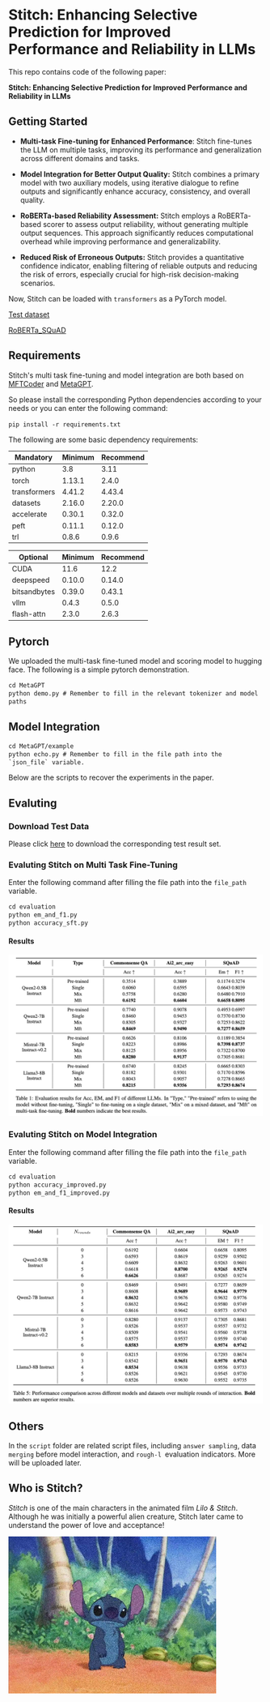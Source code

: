 # Stitch: Enhancing Selective Prediction for Improved Performance and Reliability in LLMs

This repo contains code of the following paper:

**Stitch: Enhancing Selective Prediction for Improved Performance and Reliability in LLMs** 




## Getting Started

* **Multi-task Fine-tuning for Enhanced Performance**: Stitch fine-tunes the LLM on multiple tasks, improving its performance and generalization across different domains and tasks.

* **Model Integration for Better Output Quality:** Stitch combines a primary model with two auxiliary models, using iterative dialogue to refine outputs and significantly enhance accuracy, consistency, and overall quality.

* **RoBERTa-based Reliability Assessment:** Stitch employs a RoBERTa-based scorer to assess output reliability, without generating multiple output sequences. This approach significantly reduces computational overhead while improving performance and generalizability.

* **Reduced Risk of Erroneous Outputs:** Stitch provides a quantitative confidence indicator, enabling filtering of reliable outputs and reducing the risk of errors, especially crucial for high-risk decision-making scenarios.

  

Now, Stitch can be loaded with `transformers` as a PyTorch model.

 [Test dataset ](https://huggingface.co/datasets/ChaoChao2023/Stitch_test_dataset/tree/main)

 [RoBERTa_SQuAD ](https://huggingface.co/ChaoChao2023/RoBERTa_squad/tree/main)

## Requirements

Stitch's multi task fine-tuning and  model integration are both based on [MFTCoder](https://github.com/codefuse-ai/MFTCoder) and [MetaGPT](https://github.com/geekan/MetaGPT).

So please install the corresponding Python dependencies according to your needs or you can enter the following command:

`pip install -r requirements.txt`



The following are some basic dependency requirements:

| Mandatory    | Minimum | Recommend |
| ------------ | ------- | --------- |
| python       | 3.8     | 3.11      |
| torch        | 1.13.1  | 2.4.0     |
| transformers | 4.41.2  | 4.43.4    |
| datasets     | 2.16.0  | 2.20.0    |
| accelerate   | 0.30.1  | 0.32.0    |
| peft         | 0.11.1  | 0.12.0    |
| trl          | 0.8.6   | 0.9.6     |

| Optional     | Minimum | Recommend |
| ------------ | ------- | --------- |
| CUDA         | 11.6    | 12.2      |
| deepspeed    | 0.10.0  | 0.14.0    |
| bitsandbytes | 0.39.0  | 0.43.1    |
| vllm         | 0.4.3   | 0.5.0     |
| flash-attn   | 2.3.0   | 2.6.3     |





## Pytorch

We uploaded the multi-task fine-tuned model and scoring model to hugging face. The following is a simple pytorch demonstration.

```shell
cd MetaGPT
python demo.py # Remember to fill in the relevant tokenizer and model paths
```



## Model Integration

```shell
cd MetaGPT/example
python echo.py # Remember to fill in the file path into the `json_file` variable.
```



Below are the scripts to recover the experiments in the paper.


## Evaluting

### Download Test Data

Please click [here](https://huggingface.co/datasets/ChaoChao2023/Stitch_test_dataset/tree/main) to download the corresponding test result set.

### Evaluting Stitch on Multi Task Fine-Tuning

Enter the following command after filling the file path into the `file_path` variable.

```shell
cd evaluation
python em_and_f1.py
python accuracy_sft.py
```



#### Results

<img src="img/figure1.png" alt="Stitch" style="zoom: 67%;" />


### Evaluting Stitch on Model Integration

Enter the following command after filling the file path into the `file_path` variable.

```shell
cd evaluation
python accuracy_improved.py
python em_and_f1_improved.py
```

#### Results

<img src="img/figure2.png" alt="Stitch" style="zoom:67%;" />



## Others

In the `script` folder are related script files, including `answer sampling`, data `merging` before model interaction, and `rough-l `evaluation indicators. More will be uploaded later.



## Who is Stitch?

*Stitch* is one of the main characters in the animated film *Lilo & Stitch*. Although he was initially a powerful alien creature, Stitch later came to understand the power of love and acceptance!

<img src="img/Stitch.jpg" alt="Stitch" style="zoom: 50%;" />